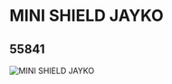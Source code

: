 # MINI SHIELD JAYKO
## 55841
![MINI SHIELD JAYKO](https://lc-www-live-s.legocdn.com/media/bricks/5/2/4293419.jpg)